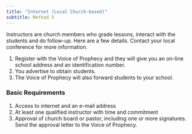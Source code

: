 ```yaml
---
title: "Internet (Local Church-based)"
subtitle: Method 5
---
```


Instructors are church members who grade lessons, interact with the students and do follow-up. Here are a few details. Contact your local conference for more information.

1. Register with the Voice of Prophecy and they will give you an on-line school address and an identification number.
2. You advertise to obtain students.
3. The Voice of Prophecy will also forward students to your school.

### Basic Requirements

1. Access to internet and an e-mail address
2. At least one qualified instructor with time and commitment
3. Approval of church board or pastor, including one or more signatures. Send the approval letter to the Voice of Prophecy.